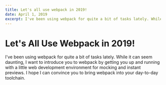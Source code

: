 ```yaml
---
title: Let's all use webpack in 2019!
date: April 1, 2019
excerpt: I've been using webpack for quite a bit of tasks lately. While it can seem daunting, I want to introduce you to webpack by getting you up and running with a little web development environment for mocking and instant previews. I hope I can convince you to bring webpack into your day-to-day toolchain.
---
```

# Let's All Use Webpack in 2019!

I've been using webpack for quite a bit of tasks lately. While it can seem daunting, I want to introduce you to webpack by getting you up and running with a little web development environment for mocking and instant previews. I hope I can convince you to bring webpack into your day-to-day toolchain.

